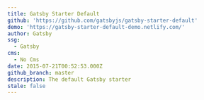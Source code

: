 ```yaml
---
title: Gatsby Starter Default
github: 'https://github.com/gatsbyjs/gatsby-starter-default'
demo: 'https://gatsby-starter-default-demo.netlify.com/'
author: Gatsby
ssg:
  - Gatsby
cms:
  - No Cms
date: 2015-07-21T00:52:53.000Z
github_branch: master
description: The default Gatsby starter
stale: false
---
```

